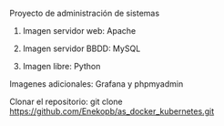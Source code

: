 Proyecto de administración de sistemas

1. Imagen servidor web: Apache

2. Imagen servidor BBDD: MySQL

3. Imagen libre: Python

Imagenes adicionales: Grafana y phpmyadmin

Clonar el repositorio: git clone https://github.com/Enekopb/as_docker_kubernetes.git

